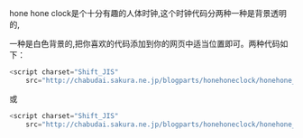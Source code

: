 hone hone clock是个十分有趣的人体时钟,这个时钟代码分两种一种是背景透明的,

一种是白色背景的,把你喜欢的代码添加到你的网页中适当位置即可。两种代码如下：

```js
<script charset="Shift_JIS" 
	src="http://chabudai.sakura.ne.jp/blogparts/honehoneclock/honehone_clock_tr.js"></script> 
```

或

```js
<script charset="Shift_JIS" 
	src="http://chabudai.sakura.ne.jp/blogparts/honehoneclock/honehone_clock_wh.js"></script>
```